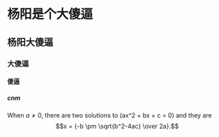 # 杨阳是个大傻逼
## 杨阳大傻逼
### 大傻逼
#### 傻逼
##### cnm


When $a \ne 0$, there are two solutions to \(ax^2 + bx + c = 0\) and they are
$$x = {-b \pm \sqrt{b^2-4ac} \over 2a}.$$